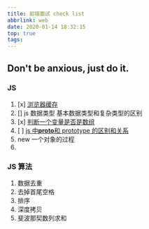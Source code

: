 ```yaml
---
title: 前端面试 check list
abbrlink: web
date: 2020-01-14 18:32:15
top: true
tags:
---
```


## Don't be anxious, just do it.

<!-- more -->

### JS

1. [x] [浏览器缓存](/cache.html)
2. [] js 数据类型 基本数据类型和复杂类型的区别
3. [x] [判断一个变量是否是数组](/isArray.html)
4. [ ] [js 中**proto**和 prototype 的区别和关系]()
5. new 一个对象的过程
6.

### JS 算法

1. 数据去重
2. 去掉首尾空格
3. 排序
4. 深度拷贝
5. 斐波那契数列求和
